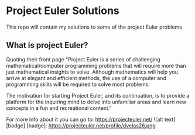 # Project Euler Solutions
This repo will contain my solutions to some of the project Euler problems

## What is project Euler?
Quoting their front page
"Project Euler is a series of challenging mathematical/computer programming problems that will require more than just mathematical insights to solve. Although mathematics will help you arrive at elegant and efficient methods, the use of a computer and programming skills will be required to solve most problems.

The motivation for starting Project Euler, and its continuation, is to provide a platform for the inquiring mind to delve into unfamiliar areas and learn new concepts in a fun and recreational context."

For more info about it you can go to: https://projecteuler.net/
![alt text][badge]
[badge]: https://projecteuler.net/profile/dvelas26.png